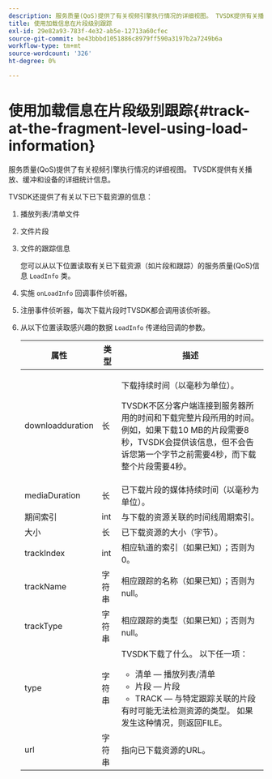 ```yaml
---
description: 服务质量(QoS)提供了有关视频引擎执行情况的详细视图。 TVSDK提供有关播放、缓冲和设备的详细统计信息。
title: 使用加载信息在片段级别跟踪
exl-id: 29e82a93-783f-4e32-ab5e-12713a60cfec
source-git-commit: be43bbbd1051886c8979ff590a3197b2a7249b6a
workflow-type: tm+mt
source-wordcount: '326'
ht-degree: 0%

---
```


# 使用加载信息在片段级别跟踪{#track-at-the-fragment-level-using-load-information}

服务质量(QoS)提供了有关视频引擎执行情况的详细视图。 TVSDK提供有关播放、缓冲和设备的详细统计信息。

TVSDK还提供了有关以下已下载资源的信息：

1. 播放列表/清单文件
1. 文件片段
1. 文件的跟踪信息

   您可以从以下位置读取有关已下载资源（如片段和跟踪）的服务质量(QoS)信息 `LoadInfo` 类。

1. 实施 `onLoadInfo` 回调事件侦听器。
1. 注册事件侦听器，每次下载片段时TVSDK都会调用该侦听器。
1. 从以下位置读取感兴趣的数据 `LoadInfo` 传递给回调的参数。

   <table id="table_06BD536A23AB4A73B510998426BAE143"> 
    <thead> 
      <tr> 
      <th colname="col01" class="entry"> 属性 </th> 
      <th colname="col1" class="entry"> 类型 </th> 
      <th colname="col2" class="entry"> 描述 </th> 
      </tr> 
    </thead>
    <tbody> 
      <tr> 
      <td colname="col01"> <span class="codeph"> downloadduration </span> </td> 
      <td colname="col1"> <span class="codeph"> 长 </span> </td> 
      <td colname="col2"> <p>下载持续时间（以毫秒为单位）。 </p> <p>TVSDK不区分客户端连接到服务器所用的时间和下载完整片段所用的时间。 例如，如果下载10 MB的片段需要8秒，TVSDK会提供该信息，但不会告诉您第一个字节之前需要4秒，而下载整个片段需要4秒。 </p> </td> 
      </tr> 
      <tr> 
      <td colname="col01"> <span class="codeph"> mediaDuration </span> </td> 
      <td colname="col1"> <span class="codeph"> 长 </span> </td> 
      <td colname="col2"> 已下载片段的媒体持续时间（以毫秒为单位）。 </td> 
      </tr> 
      <tr> 
      <td colname="col01"> <span class="codeph"> 期间索引 </span> </td> 
      <td colname="col1"> <span class="codeph"> int </span> </td> 
      <td colname="col2"> 与下载的资源关联的时间线周期索引。 </td> 
      </tr> 
      <tr> 
      <td colname="col01"> <span class="codeph"> 大小 </span> </td> 
      <td colname="col1"> <span class="codeph"> 长 </span> </td> 
      <td colname="col2"> 已下载资源的大小（字节）。 </td> 
      </tr> 
      <tr> 
      <td colname="col01"> <span class="codeph"> trackIndex </span> </td> 
      <td colname="col1"> <span class="codeph"> int </span> </td> 
      <td colname="col2"> 相应轨道的索引（如果已知）；否则为0。 </td> 
      </tr> 
      <tr> 
      <td colname="col01"> <span class="codeph"> trackName </span> </td> 
      <td colname="col1"> <span class="codeph"> 字符串 </span> </td> 
      <td colname="col2"> 相应跟踪的名称（如果已知）；否则为null。 </td> 
      </tr> 
      <tr> 
      <td colname="col01"> <span class="codeph"> trackType </span> </td> 
      <td colname="col1"> <span class="codeph"> 字符串 </span> </td> 
      <td colname="col2"> 相应跟踪的类型（如果已知）；否则为null。 </td> 
      </tr> 
      <tr> 
      <td colname="col01"> <span class="codeph"> type </span> </td> 
      <td colname="col1"> <span class="codeph"> 字符串 </span> </td> 
      <td colname="col2"> TVSDK下载了什么。 以下任一项： 
      <ul id="ul_9C3BDEBD878544DA95C7FF81114F9B5C"> 
      <li id="li_A093552B492A44FD8B30785E465F6886">清单 — 播放列表/清单 </li> 
      <li id="li_DEF9AC71AA564F9BB4C5D4E834432EE5">片段 — 片段 </li> 
      <li id="li_57821F47B6F04CD38570BCE6447A01B8">TRACK — 与特定跟踪关联的片段 </li> 
      </ul> 有时可能无法检测资源的类型。 如果发生这种情况，则返回FILE。 </td> 
      </tr> 
      <tr> 
      <td colname="col01"> <span class="codeph"> url </span> </td> 
      <td colname="col1"> <span class="codeph"> 字符串 </span> </td> 
      <td colname="col2"> 指向已下载资源的URL。 </td> 
      </tr> 
    </tbody> 
   </table>
